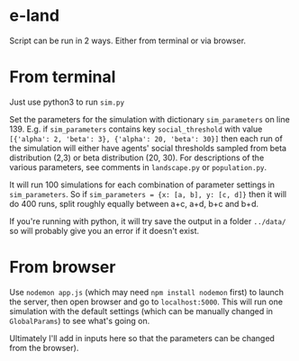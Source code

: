 # e-land

Script can be run in 2 ways. Either from terminal or via browser.  

# From terminal

Just use python3 to run `sim.py`

Set the parameters for the simulation with dictionary `sim_parameters` on line 139. 
E.g. if `sim_parameters` contains key `social_threshold` with value `[{'alpha': 2, 'beta': 3}, {'alpha': 20, 'beta': 30}]`
then each run of the simulation will either have agents' social thresholds sampled from beta distribution (2,3) or beta distribution (20, 30). For descriptions of the various parameters, see comments in `landscape.py` or `population.py`.

It will run 100 simulations for each combination of parameter settings in `sim_parameters`. So if `sim_parameters = {x: [a, b], y: [c, d]}` then it will do 400 runs, split roughly equally between a+c, a+d, b+c and b+d.

If you're running with python, it will try save the output in a folder `../data/` so will probably give you an error if it doesn't exist.

# From browser

Use `nodemon app.js` (which may need `npm install nodemon` first) to launch the server, then open browser and go to `localhost:5000`. This will run one simulation with the default settings (which can be manually changed in `GlobalParams`) to see what's going on.  

Ultimately I'll add in inputs here so that the parameters can be changed from the browser).
